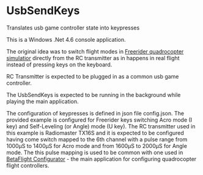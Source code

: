 # UsbSendKeys
Translates usb game controller state into keypresses

This is a Windows .Net 4.6 console application.

The original idea was to switch flight modes in [Freerider quadrocopter simulatior](https://store.steampowered.com/app/813530/FPV_Freerider_Recharged/) directly from the RC transmitter as in happens in real flight instead of pressing keys on the keyboard.

RC Transmitter is expected to be plugged in as a common usb game controller.

The UsbSendKeys is expected to be running in the background while playing the main application.

The configuration of keypresses is defined in json file config.json.
The provided example is configured for Freerider keys switching Acro mode (I key) and Self-Leveling (or Angle) mode (U key).
The RC transmitter used in this example is Radiomaster TX16S and it is expected to be configured having come switch mapped to the 6th channel with a pulse range from 1000µS to 1400µS for Acro mode and from 1600µS to 2000µS for Angle mode.
The this pulse mapping is used to be common with one used in [BetaFlight Configurator](https://github.com/betaflight/betaflight-configurator) - the main application for configuring quadrocopter flight controllers.